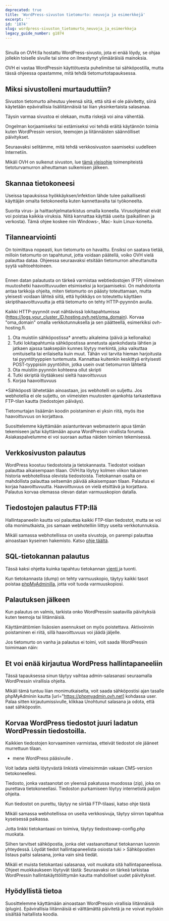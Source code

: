 ```yaml
---
deprecated: true
title: 'WordPress-sivuston tietomurto: neuvoja ja esimerkkejä'
excerpt: ''
id: '1874'
slug: wordpress-sivuston_tietomurto_neuvoja_ja_esimerkkeja
legacy_guide_number: g1874
---
```



## 
Sinulla on OVH:lla hostattu WordPress-sivusto, jota ei enää löydy, se ohjaa jollekin toiselle sivulle tai sinne on ilmestynyt ylimääräisiä mainoksia.

OVH ei vastaa WordPressin käyttötuesta puhelimitse tai sähköpostilla, mutta tässä ohjeessa opastamme, mitä tehdä tietomurtotapauksessa.


## Miksi sivustolleni murtauduttiin?
Sivuston tietomurto aiheutuu yleensä siitä, että sitä ei ole päivitetty, siinä käytetään epävirallisia lisäliitännäisiä tai liian yksinkertaista salasanaa.

Täysin varmaa sivustoa ei olekaan, mutta riskejä voi aina vähentää.

Ongelman korjaamiseksi tai estämiseksi voi tehdä eräitä käytännön toimia kuten WordPressin version, teemojen ja liitännäisten säännölliset päivitykset.

Seuraavaksi selitämme, mitä tehdä verkkosivuston saamiseksi uudelleen Internetiin.

Mikäli OVH on sulkenut sivuston, lue [tämä yleisohje](https://www.ovh-hosting.fi/g1392.cms-asennus-kasin) toimenpiteistä tietoturvamurron aiheuttaman sulkemisen jälkeen.


## Skannaa tietokoneesi
Useissa tapauksissa hyökkäyksen/infektion lähde tulee paikallisesti käyttäjän omalta tietokoneelta kuten kannettavalta tai työkoneelta.

Suorita virus- ja haittaohjelmatarkistus omalla koneella. Virusohjelmat eivät voi poistaa kaikkia viruksia. Niitä kannattaa käyttää useita (paikallinen ja verkosta). Tämä ohjee koskee niin Windows-, Mac- kuin Linux-koneita.


## Tilannearviointi
On toimittava nopeasti, kun tietomurto on havaittu.
Ensiksi on saatava tietää, milloin tietomurto on tapahtunut, jotta voidaan päätellä, voiko OVH vielä palauttaa dataa. Ohjeessa seuraavaksi etsitään tietomurron aiheuttanutta syytä vaihtoehtoineen.


## 
Ennen datan palautusta on tärkeä varmistaa webtiedostojen (FTP) viimeinen muutoshetki haavoittuvuuden etsimiseksi ja korjaamiseksi.
On mahdotonta antaa tarkkoja ohjeita, miten tietomurto on päästy toteuttamaan, mutta yleisesti voidaan lähteä siitä, että hyökkäys on toteutettu käyttäen skriptihaavoittuvuutta ja että tietomurto on tehty HTTP-pyynnön avulla.

Kaikki HTTP-pyynnöt ovat nähtävissä lokitapahtumissa (https://logs.your_cluster_ID.hosting.ovh.net/oma_domain).
Korvaa "oma_domain" omalla verkkotunnuksella ja sen päätteellä, esimerkiksi ovh-hosting.fi.
1. Ota muistiin sähköpostissa* annettu aikaleima (päivä ja kellonaika)
2. Tutki lokitapahtumia sähköpostissa annetusta ajankohdasta lähtien ja jatkaen ajassa taaksepäin kunnes löytyy merkintä, joka vaikuttaa omituiselta tai erilaiselta kuin muut. Tähän voi tarvita hieman harjoitusta tai pyyntötyyppien tuntemusta. Kannattaa kuitenkin keskittyä erityisesti POST-tyyppisiin pyyntöihin, jotka usein ovat tietomurron lähteitä
3. Ota muistiin pyynnön kohteena ollut skripti
4. Tutki skriptiä löytääksesi sieltä haavoittuvuus
5. Korjaa haavoittuvuus

*Sähköposti lähetetään ainoastaan, jos webhotelli on suljettu. Jos webhotellia ei ole suljettu, on viimeisten muutosten ajankohta tarkastettava FTP-tilan kautta (tiedostojen päiväys).

Tietomurtajan lisäämän koodin poistaminen ei yksin riitä, myös itse haavoittuvuus on korjattava.

Suosittelemme käyttämään asiantuntevan webmasterin apua tämän tekemiseen ja/tai käyttämään apuna WordPressin virallista forumia.
Asiakaspalvelumme ei voi suoraan auttaa näiden toimien tekemisessä.


## Verkkosivuston palautus
WordPress koostuu tiedostoista ja tietokannasta. Tiedostot voidaan palauttaa aikaisempaan tilaan. OVH:lta löytyy kolmen viikon takainen historia webhotellissa olevista tiedostoista. Tietokannan osalta on mahdollista palauttaa seitsemän päivää aikaisempaan tilaan.
Palautus ei korjaa haavoittuvuutta. Haavoittuvuus on vielä etsittävä ja korjattava.
Palautus korvaa olemassa olevan datan varmuuskopion datalla.


## Tiedostojen palautus FTP:llä
Hallintapaneelin kautta voi palauttaa kaikki FTP-tilan tiedostot, mutta se voi olla monimutkaista, jos samaan webhotelliin liittyy useita verkkotunnuksia.

Mikäli samassa webhotellissa on useita sivustoja, on parempi palauttaa ainoastaan kyseinen hakemisto. Katso [ohje täältä](https://www.ovh-hosting.fi/g1593.Varmuuskopion-tai-tietyn-tiedoston-haku-FTP-yhteydella-FileZillan-avulla).


## SQL-tietokannan palautus
Tässä kaksi ohjetta kuinka tapahtuu tietokannan  [vienti ](http://https://www.ovh-hosting.fi/g1394.cms-asennus-kasin) ja tuonti[](http://https://www.ovh-hosting.fi/g1393.cms-asennus-kasin).


Kun tietokannasta (dump) on tehty varmuuskopio, täytyy   kaikki tasot poistaa [phpMyAdminilla](https://phpmyadmin.ovh.net), jotta voit tuoda varmuuskopiosi.


## Palautuksen jälkeen
Kun palautus on valmis, tarkista onko WordPressiin saatavilla päivityksiä kuten teemoja tai liitännäisiä. 


Käyttämättömien lisäosien asennukset on myös poistettava. Aktivoinnin poistaminen ei riitä, sillä haavoittuvuus voi jäädä jäljelle.

Jos tietomurto on vanha ja palautus ei toimi, voit saada WordPressin toimimaan näin:

## Et voi enää kirjautua WordPress hallintapaneeliin
Tässä tapauksessa sinun täytyy vaihtaa admin-salasanasi[](https://codex.wordpress.org/Resetting_Your_Password) seuraamalla WordPressin virallisia ohjeita. 

Mikäli tämä tuntuu liian monimutkaiselta, voit saada sähköpostisi ajan tasalle phpMyAdminin kautta [url="https://phpmyadmin.ovh.net] kohdassa user. Palaa sitten kirjautumissivulle, klikkaa Unohtunut salasana ja odota, että saat sähköpostin.


## Korvaa WordPress tiedostot juuri ladatun WordPressin tiedostoilla.
Kaikkien tiedostojen korvaaminen varmistaa, etteivät tiedostot ole jääneet murrettuun tilaan.

- mene WordPress pääsivulle [](https://wordpress.org).


Voit ladata sieltä löytyvästä linkistä viimeisimmän vakaan CMS-version tietokoneellesi. 

Tiedosto, jonka vastaanotat on yleensä pakatussa muodossa (zip), joka on purettava tietokoneellasi. Tiedoston purkamiseen löytyy internetistä paljon ohjeita. 

Kun tiedostot on purettu, täytyy ne siirtää FTP-tilaasi, katso ohje tästä[](https://docs.ovh.com/fi/hosting/webhotellit_kotisivujen_siirto_verkkoon/)

Mikäli samassa webhotellissa on useita verkkosivuja, täytyy siirron tapahtua kyseisessä paikassa.

Jotta linkki tietokantaasi on toimiva, täytyy tiedostoawp-config.php muokata.

Siihen tarvitset sähköpostia, jonka olet vastaanottanut tietokannan luonnin yhteydessä. Löydät tiedot hallintapaneelista osiosta tuki > Sähköpostien listaus paitsi salasana, jonka vain sinä tiedät.

Mikäli et muista tietokantasi salasanaa, voit muokata sitä hallintapaneelissa. Ohjeet muokkaukseen löytyvät tästä:
[](https://docs.ovh.com/fi/hosting/webhotellit_kotisivujen_siirto_verkkoon/)
Seuraavaksi on tärkeä tarkistaa WordPressin hallintakäyttöliittymän kautta mahdolliset uudet päivitykset.


## Hyödyllistä tietoa
Suosittelemme käyttämään ainoastaan WordPressin virallisia liitännäisiä (plugin). Epävirallisia liitännäisiä ei välttämättä päivitetä ja ne voivat myöskin sisältää haitallista koodia.

